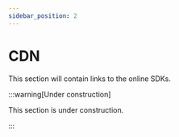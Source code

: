 ```yaml
---
sidebar_position: 2
---
```


# CDN

This section will contain links to the online SDKs.

:::warning[Under construction]

This section is under construction.

:::
